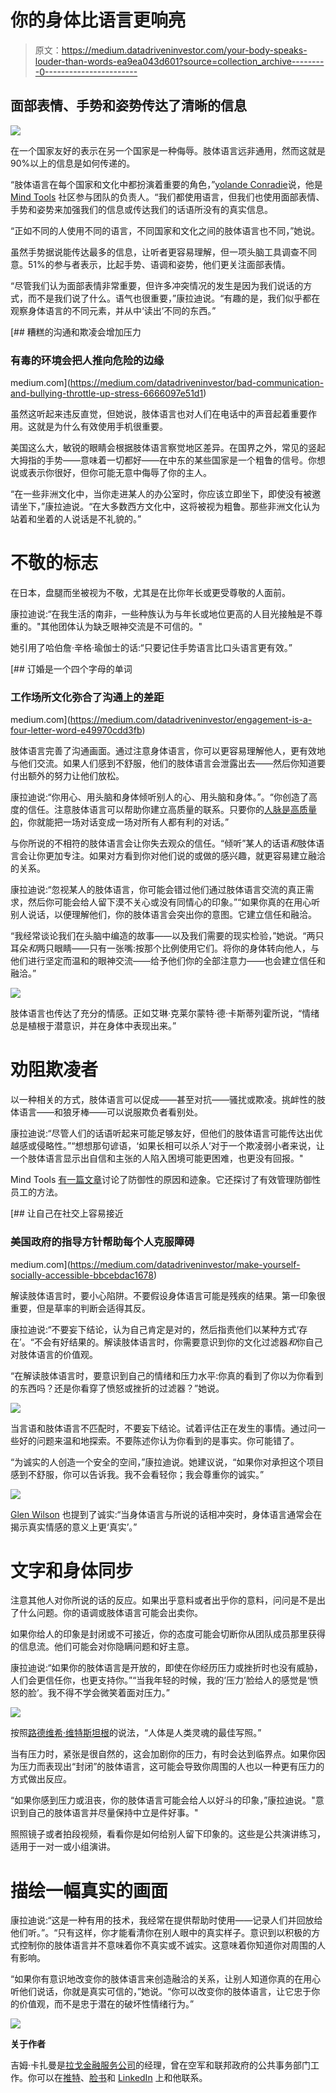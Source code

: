 # 你的身体比语言更响亮

> 原文：<https://medium.datadriveninvestor.com/your-body-speaks-louder-than-words-ea9ea043d601?source=collection_archive---------0----------------------->

## 面部表情、手势和姿势传达了清晰的信息

![](img/fc6c19a1b7728dbbbcae945002fa0fde.png)

在一个国家友好的表示在另一个国家是一种侮辱。肢体语言远非通用，然而这就是 90%以上的信息是如何传递的。

“肢体语言在每个国家和文化中都扮演着重要的角色，”[yolande Conradie](https://twitter.com/Yolande_MT)说，他是 [Mind Tools](https://www.mindtools.com/) 社区参与团队的负责人。“我们都使用语言，但我们也使用面部表情、手势和姿势来加强我们的信息或传达我们的话语所没有的真实信息。

“正如不同的人使用不同的语言，不同国家和文化之间的肢体语言也不同，”她说。

虽然手势据说能传达最多的信息，让听者更容易理解，但一项头脑工具调查不同意。51%的参与者表示，比起手势、语调和姿势，他们更关注面部表情。

“尽管我们认为面部表情非常重要，但许多冲突情况的发生是因为我们说话的方式，而不是我们说了什么。语气也很重要，”康拉迪说。“有趣的是，我们似乎都在观察身体语言的不同元素，并从中‘读出’不同的东西。”

[](https://medium.com/datadriveninvestor/bad-communication-and-bullying-throttle-up-stress-6666097e51d1) [## 糟糕的沟通和欺凌会增加压力

### 有毒的环境会把人推向危险的边缘

medium.com](https://medium.com/datadriveninvestor/bad-communication-and-bullying-throttle-up-stress-6666097e51d1) 

虽然这听起来违反直觉，但她说，肢体语言也对人们在电话中的声音起着重要作用。这就是为什么有效使用手机很重要。

美国这么大，敏锐的眼睛会根据肢体语言察觉地区差异。在国界之外，常见的竖起大拇指的手势——意味着一切都好——在中东的某些国家是一个粗鲁的信号。你想说或表示你很好，但你可能无意中侮辱了你的主人。

“在一些非洲文化中，当你走进某人的办公室时，你应该立即坐下，即使没有被邀请坐下，”康拉迪说。“在大多数西方文化中，这将被视为粗鲁。那些非洲文化认为站着和坐着的人说话是不礼貌的。”

# **不敬的标志**

在日本，盘腿而坐被视为不敬，尤其是在比你年长或更受尊敬的人面前。

康拉迪说:“在我生活的南非，一些种族认为与年长或地位更高的人目光接触是不尊重的。"其他团体认为缺乏眼神交流是不可信的。"

她引用了哈伯詹·辛格·瑜伽士的话:“只要记住手势语言比口头语言更有效。”

[](https://medium.com/datadriveninvestor/engagement-is-a-four-letter-word-e49970cdd3fb) [## 订婚是一个四个字母的单词

### 工作场所文化弥合了沟通上的差距

medium.com](https://medium.com/datadriveninvestor/engagement-is-a-four-letter-word-e49970cdd3fb) 

肢体语言完善了沟通画面。通过注意身体语言，你可以更容易理解他人，更有效地与他们交流。如果人们感到不舒服，他们的肢体语言会泄露出去——然后你知道要付出额外的努力让他们放松。

康拉迪说:“你用心、用头脑和身体倾听别人的心、用头脑和身体。”。“你创造了高度的信任。注意肢体语言可以帮助你建立高质量的联系。只要你的[人脉是高质量的](https://www.mindtools.com/pages/article/high-quality-connections.htm?utm_source=social&utm_medium=organic&utm_campaign=tweetchat)，你就能把一场对话变成一场对所有人都有利的对话。”

与你所说的不相符的肢体语言会让你失去观众的信任。“倾听”某人的话语*和*肢体语言会让你更加专注。如果对方看到你对他们说的或做的感兴趣，就更容易建立融洽的关系。

康拉迪说:“忽视某人的肢体语言，你可能会错过他们通过肢体语言交流的真正需求，然后你可能会给人留下漠不关心或没有同情心的印象。”“如果你真的在用心听别人说话，以便理解他们，你的肢体语言会突出你的意图。它建立信任和融洽。

“我经常谈论我们在头脑中编造的故事——以及我们需要的现实检验，”她说。“两只耳朵*和*两只眼睛——只有一张嘴:按那个比例使用它们。将你的身体转向他人，与他们进行坚定而温和的眼神交流——给予他们你的全部注意力——也会建立信任和融洽。”

![](img/9354adb304b978adab5e81800eecb569.png)

肢体语言也传达了充分的情感。正如艾琳·克莱尔蒙特·德·卡斯蒂列霍所说，“情绪总是植根于潜意识，并在身体中表现出来。”

# 劝阻欺凌者

以一种相关的方式，肢体语言可以促成——甚至对抗——骚扰或欺凌。挑衅性的肢体语言——和狼牙棒——可以说服欺负者看别处。

康拉迪说:“尽管人们的话语听起来可能足够友好，但他们的肢体语言可能传达出优越感或侵略性。”“想想那句谚语，‘如果长相可以杀人’对于一个欺凌弱小者来说，让一个肢体语言显示出自信和主张的人陷入困境可能更困难，也更没有回报。"

Mind Tools [有一篇文章](https://www.mindtools.com/pages/article/manage-defensive-people.htm?utm_source=social&utm_medium=organic&utm_campaign=tweetchat)讨论了防御性的原因和迹象。它还探讨了有效管理防御性员工的方法。

[](https://medium.com/datadriveninvestor/make-yourself-socially-accessible-bbcebdac1678) [## 让自己在社交上容易接近

### 美国政府的指导方针帮助每个人克服障碍

medium.com](https://medium.com/datadriveninvestor/make-yourself-socially-accessible-bbcebdac1678) 

解读肢体语言时，要小心陷阱。不要假设身体语言可能是残疾的结果。第一印象很重要，但是草率的判断会适得其反。

康拉迪说:“不要妄下结论，认为自己肯定是对的，然后指责他们以某种方式‘存在’。“不会有好结果的。解读肢体语言时，你需要意识到你的文化过滤器*和*你自己对肢体语言的价值观。

“在解读肢体语言时，要意识到自己的情绪和压力水平:你真的看到了你以为你看到的东西吗？还是你看穿了愤怒或挫折的过滤器？”她说。

![](img/f7ae8657ecfe6c819197cb21b7d309b1.png)

当言语和肢体语言不匹配时，不要妄下结论。试着评估正在发生的事情。通过问一些好的问题来温和地探索。不要陈述你认为你看到的是事实。你可能错了。

“为诚实的人创造一个安全的空间，”康拉迪说。她建议说，“如果你对承担这个项目感到不舒服，你可以告诉我。我不会看轻你；我会尊重你的诚实。”

![](img/b5af64a156b660dc5d63a338da9a0eb0.png)

[Glen Wilson](https://www.goodreads.com/quotes/722745-where-body-language-conflicts-with-the-words-that-are-being) 也提到了诚实:“当身体语言与所说的话相冲突时，身体语言通常会在揭示真实情感的意义上更‘真实’。”

# 文字和身体同步

注意其他人对你所说的话的反应。如果出乎意料或者出乎你的意料，问问是不是出了什么问题。你的语调或肢体语言可能会出卖你。

如果你给人的印象是封闭或不可接近，你的态度可能会切断你从团队成员那里获得的信息流。他们可能会对你隐瞒问题和好主意。

康拉迪说:“如果你的肢体语言是开放的，即使在你经历压力或挫折时也没有威胁，人们会更信任你，也更支持你。”“当我年轻的时候，我的‘压力’脸给人的感觉是‘愤怒的脸’。我不得不学会微笑着面对压力。”

![](img/0ac1d22303655a0fafcf3bf110ba22d7.png)

按照[路德维希·维特斯坦根](https://www.brainyquote.com/quotes/ludwig_wittgenstein_139240)的说法，“人体是人类灵魂的最佳写照。”

当有压力时，紧张是很自然的，这会加剧你的压力，有时会达到临界点。如果你因为压力而表现出“封闭”的肢体语言，这可能会导致你周围的人也以一种更有压力的方式做出反应。

“如果你感到压力或沮丧，你的肢体语言可能会给人以好斗的印象，”康拉迪说。"意识到自己的肢体语言并尽量保持中立是件好事。"

照照镜子或者拍段视频，看看你是如何给别人留下印象的。这些是公共演讲练习，适用于一对一或小组演讲。

# 描绘一幅真实的画面

康拉迪说:“这是一种有用的技术，我经常在提供帮助时使用——记录人们并回放给他们听。”。“只有这样，你才能看清你在别人眼中的真实样子。意识到以积极的方式控制你的肢体语言并不意味着你不真实或不诚实。这意味着你知道你对周围的人有影响。

“如果你有意识地改变你的肢体语言来创造融洽的关系，让别人知道你真的在用心听他们说话，你就是真实可信的，”她说。“你可以改变你的肢体语言，让它忠于你的价值观，而不是忠于潜在的破坏性情绪行为。”

![](img/df70876133fd073c64d0510281fe44f7.png)

**关于作者**

吉姆·卡扎曼是[拉戈金融服务公司](http://largofinancialservices.com)的经理，曾在空军和联邦政府的公共事务部门工作。你可以在[推特](https://twitter.com/JKatzaman)、[脸书](https://www.facebook.com/jim.katzaman)和 [LinkedIn](https://www.linkedin.com/in/jim-katzaman-33641b21/) 上和他联系。